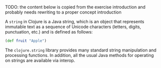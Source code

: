 TODO: the content below is copied from the exercise introduction and probably needs rewriting to a proper concept introduction

A `string` in Clojure is a Java string, which is an object that represents immutable text as a sequence of Unicode characters (letters, digits, punctuation, etc.) and is defined as follows:

```clojure
(def fruit "Apple")
```

The `clojure.string` library provides many standard string manipulation and processing functions. In addition, all the usual Java methods for operating on strings are available via interop.
